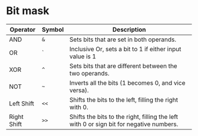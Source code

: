 # Bit mask

| Operator    | Symbol | Description                                                  |
| ----------- | ------ | ------------------------------------------------------------ |
| AND         | `&`    | Sets bits that are set in both operands.                     |
| OR          | `      | Inclusive Or, sets a bit to 1 if either input value is 1     |
| XOR         | `^`    | Sets bits that are different between the two operands.       |
| NOT         | `~`    | Inverts all the bits (1 becomes 0, and vice versa).          |
| Left Shift  | `<<`   | Shifts the bits to the left, filling the right with 0.       |
| Right Shift | `>>`   | Shifts the bits to the right, filling the left with 0 or sign bit for negative numbers. |